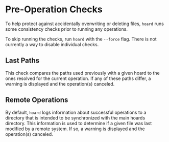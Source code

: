 # Pre-Operation Checks

To help protect against accidentally overwriting or deleting files, `hoard` runs some consistency
checks prior to running any operations.

To skip running the checks, run `hoard` with the `--force` flag. There is not currently a way to disable
individual checks.

## Last Paths

This check compares the paths used previously with a given hoard to the ones resolved for the current
operation. If any of these paths differ, a warning is displayed and the operation(s) canceled.

## Remote Operations

By default, `hoard` logs information about successful operations to a directory that is intended to be
synchronized with the main hoards directory. This information is used to determine if a given file was
last modified by a remote system. If so, a warning is displayed and the operation(s) canceled.
